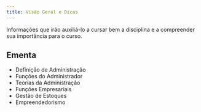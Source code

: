 ```yaml
---
title: Visão Geral e Dicas
---
```


Informações que irão auxiliá-lo a cursar bem a disciplina e a compreender sua importância para o curso.

## Ementa

- Definição de Administração
- Funções do Administrador
- Teorias da Administração
- Funções Empresariais
- Gestão de Estoques
- Empreendedorismo
